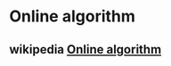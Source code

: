 # Online algorithm



## wikipedia [Online algorithm](https://en.wikipedia.org/wiki/Online_algorithm)